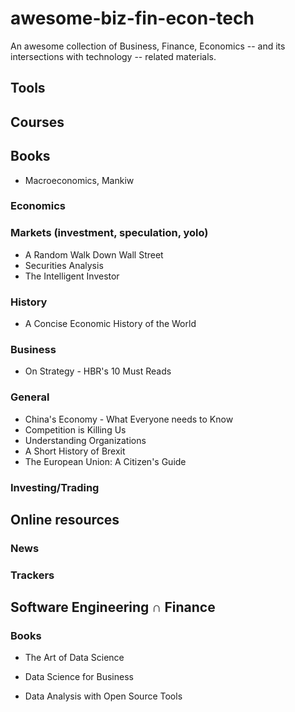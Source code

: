 # awesome-biz-fin-econ-tech

An awesome collection of Business, Finance, Economics -- and its intersections with technology -- related materials. 


## Tools

## Courses

## Books

- Macroeconomics, Mankiw

### Economics

### Markets (investment, speculation, yolo)

- A Random Walk Down Wall Street
- Securities Analysis
- The Intelligent Investor

### History

- A Concise Economic History of the World

### Business

- On Strategy - HBR's 10 Must Reads

### General

- China's Economy - What Everyone needs to Know
- Competition is Killing Us
- Understanding Organizations
- A Short History of Brexit
- The European Union: A Citizen's Guide



### Investing/Trading

## Online resources

### News
### Trackers

## Software Engineering ∩ Finance



### Books

- The Art of Data Science

- Data Science for Business

- Data Analysis with Open Source Tools
